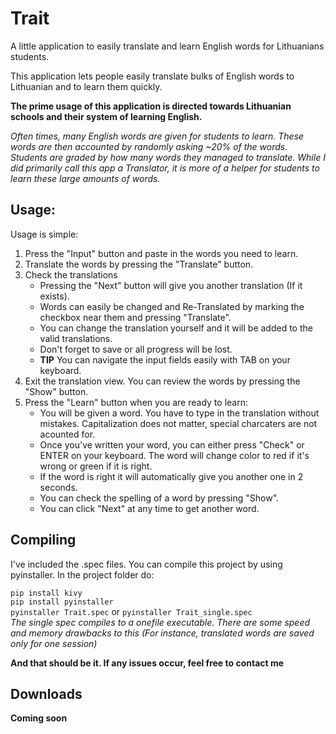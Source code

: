 # Trait
A little application to easily translate and learn English words for Lithuanians students.

This application lets people easily translate bulks of English words to Lithuanian and to learn them quickly.

**The prime usage of this application is directed towards Lithuanian schools and their system of learning English.** 

_Often times, many English words are given for students to learn. These words are then accounted by randomly asking ~20% of the words. Students are graded by how many words they managed to translate. While I did primarily call this app a Translator, it is more of a helper for students to learn these large amounts of words._

## Usage:

Usage is simple:
1. Press the "Input" button and paste in the words you need to learn.
2. Translate the words by pressing the "Translate" button.
3. Check the translations
    * Pressing the "Next" button will give you another translation (If it exists).
    * Words can easily be changed and Re-Translated by marking the checkbox near them and pressing "Translate".
    * You can change the translation yourself and it will be added to the valid translations.
    * Don't forget to save or all progress will be lost.
    * **TIP** You can navigate the input fields easily with TAB on your keyboard.
4. Exit the translation view. You can review the words by pressing the "Show" button.
5. Press the "Learn" button when you are ready to learn:
    * You will be given a word. You have to type in the translation without mistakes. Capitalization does not matter, special charcaters are not acounted for.
    * Once you've written your word, you can either press "Check" or ENTER on your keyboard. The word will change color to red if it's wrong or green if it is right.
    * If the word is right it will automatically give you another one in 2 seconds.
    * You can check the spelling of a word by pressing "Show".
    * You can click "Next" at any time to get another word.

## Compiling

I've included the .spec files. You can compile this project by using pyinstaller.
In the project folder do:

`pip install kivy`  
`pip install pyinstaller`  
`pyinstaller Trait.spec` or `pyinstaller Trait_single.spec`  
_The single spec compiles to a onefile executable. There are some speed and memory drawbacks to this (For instance, translated words are saved only for one session)_  

**And that should be it. If any issues occur, feel free to contact me**

## Downloads

**Coming soon**

